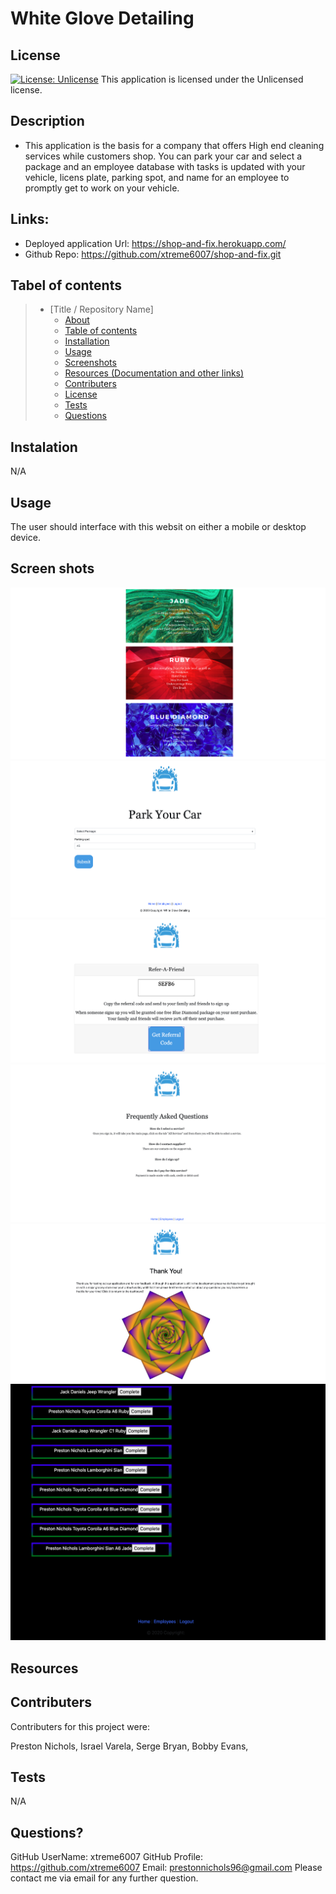 # White Glove Detailing

  ## License
  [![License: Unlicense](https://img.shields.io/badge/license-Unlicense-blue.svg)](http://unlicense.org/)
  This application is licensed under the Unlicensed license.

  

  ## Description 
  * This application is the basis for a company that offers High end cleaning services while customers shop. You can park your car and select a package and an employee database with tasks is updated with your vehicle, licens  plate, parking spot, and name for an employee to promptly get to work on your vehicle.



  ## Links:

  * Deployed application Url: https://shop-and-fix.herokuapp.com/
  * Github Repo: https://github.com/xtreme6007/shop-and-fix.git
  
  ## Tabel of contents


> * [Title / Repository Name]
>   * [About](#about)
>   * [Table of contents](#tabel-of-contents)
>   * [Installation](#installation)
>   * [Usage](#usage)
>   * [Screenshots](#sceenshots)
>   * [Resources (Documentation and other links)](#resources)
>   * [Contributers](#contributers)
>   * [License](#license)
>   * [Tests](#tests)
>   * [Questions](#questions)



## Instalation

N/A



## Usage

 The user should interface with this websit on either a mobile or desktop device.





## Screen shots

![screenshot](public/assets/imgs/menu.png)
![screenshot](public/assets/imgs/parking.png)
![screenshot](public/assets/imgs/referal.png)
![screenshot](public/assets/imgs/faq.png)
![screenshot](public/assets/imgs/thankyou.png)
![screenshot](public/assets/imgs/employeeDash.png)





## Resources




## Contributers
Contributers for this project were:

Preston Nichols,
Israel Varela,
Serge Bryan,
Bobby Evans,


## Tests

N/A

## Questions?
GitHub UserName: xtreme6007
GitHub Profile: https://github.com/xtreme6007
Email: prestonnichols96@gmail.com
Please contact me via email for any further question.
